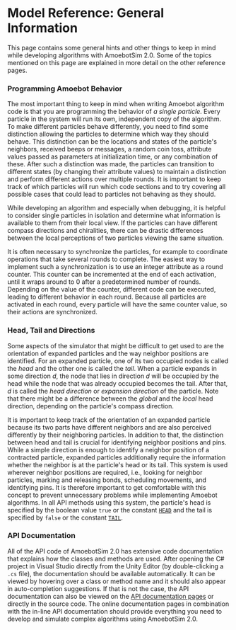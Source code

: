 # Model Reference: General Information

This page contains some general hints and other things to keep in mind while developing algorithms with AmoebotSim 2.0.
Some of the topics mentioned on this page are explained in more detail on the other reference pages.


### Programming Amoebot Behavior

The most important thing to keep in mind when writing Amoebot algorithm code is that you are programming the behavior of *a single particle*.
Every particle in the system will run its own, independent copy of the algorithm.
To make different particles behave differently, you need to find some distinction allowing the particles to determine which way they should behave.
This distinction can be the locations and states of the particle's neighbors, received beeps or messages, a random coin toss, attribute values passed as parameters at initialization time, or any combination of these.
After such a distinction was made, the particles can transition to different states (by changing their attribute values) to maintain a distinction and perform different actions over multiple rounds.
It is important to keep track of which particles will run which code sections and to try covering all possible cases that could lead to particles not behaving as they should.

While developing an algorithm and especially when debugging, it is helpful to consider single particles in isolation and determine what information is available to them from their local view.
If the particles can have different compass directions and chiralities, there can be drastic differences between the local perceptions of two particles viewing the same situation.

It is often necessary to synchronize the particles, for example to coordinate operations that take several rounds to complete.
The easiest way to implement such a synchronization is to use an integer attribute as a round counter.
This counter can be incremented at the end of each activation, until it wraps around to $0$ after a predetermined number of rounds.
Depending on the value of the counter, different code can be executed, leading to different behavior in each round.
Because all particles are activated in each round, every particle will have the same counter value, so their actions are synchronized.


### Head, Tail and Directions

Some aspects of the simulator that might be difficult to get used to are the orientation of expanded particles and the way neighbor positions are identified.
For an expanded particle, one of its two occupied nodes is called the *head* and the other one is called the *tail*.
When a particle expands in some direction $d$, the node that lies in direction $d$ will be occupied by the head while the node that was already occupied becomes the tail.
After that, $d$ is called the *head direction* or *expansion direction* of the particle.
Note that there might be a difference between the *global* and the *local* head direction, depending on the particle's compass direction.

It is important to keep track of the orientation of an expanded particle because its two parts have different neighbors and are also perceived differently by their neighboring particles.
In addition to that, the distinction between head and tail is crucial for identifying neighbor positions and pins.
While a simple direction is enough to identify a neighbor position of a contracted particle, expanded particles additionally require the information whether the neighbor is at the particle's head or its tail.
This system is used wherever neighbor positions are required, i.e., looking for neighbor particles, marking and releasing bonds, scheduling movements, and identifying pins.
It is therefore important to get comfortable with this concept to prevent unnecessary problems while implementing Amoebot algorithms.
In all API methods using this system, the particle's head is specified by the boolean value `true` or the constant [`HEAD`][1] and the tail is specified by `false` or the constant [`TAIL`][2].


### API Documentation

All of the API code of AmoebotSim 2.0 has extensive code documentation that explains how the classes and methods are used.
After opening the C# project in Visual Studio directly from the Unity Editor (by double-clicking a `.cs` file), the documentation should be available automatically.
It can be viewed by hovering over a class or method name and it should also appear in auto-completion suggestions.
If that is not the case, the API documentation can also be viewed on the [API documentation pages](~/api/index.md) or directly in the source code.
The online documentation pages in combination with the in-line API documentation should provide everything you need to develop and simulate complex algorithms using AmoebotSim 2.0.



[1]: xref:AS2.Constants.HEAD
[2]: xref:AS2.Constants.TAIL
